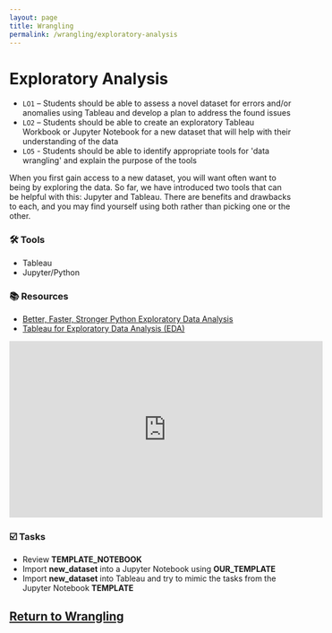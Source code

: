 ```yaml
---
layout: page
title: Wrangling
permalink: /wrangling/exploratory-analysis
---
```


# Exploratory Analysis

- `LO1` – Students should be able to assess a novel dataset for errors and/or anomalies using Tableau and develop a plan to address the found issues
- `LO2` – Students should be able to create an exploratory Tableau Workbook or Jupyter Notebook for a new dataset that will help with their understanding of the data
- `LO5` - Students should be able to identify appropriate tools for 'data wrangling' and explain the purpose of the tools


When you first gain access to a new dataset, you will want often want to being by exploring the data. So far, we have introduced two tools that can be helpful with this: Jupyter and Tableau. There are benefits and drawbacks to each, and you may find yourself using both rather than picking one or the other. 
 
### 🛠 Tools
- Tableau
- Jupyter/Python

### 📚 Resources
- [Better, Faster, Stronger Python Exploratory Data Analysis](https://towardsdatascience.com/better-faster-stronger-python-exploratory-data-analysis-eda-e2a733890a64)
- [Tableau for Exploratory Data Analysis (EDA)](https://towardsdatascience.com/tableau-for-exploratory-data-analysis-eda-c503aa84515a)

<iframe width="560" height="315" src="https://www.youtube.com/embed/5NcbVYhQJvw" title="YouTube video player" frameborder="0" allow="accelerometer; autoplay; clipboard-write; encrypted-media; gyroscope; picture-in-picture" allowfullscreen></iframe>
  
### ☑️ Tasks
- Review **TEMPLATE_NOTEBOOK** 
- Import **new_dataset** into a Jupyter Notebook using **OUR_TEMPLATE**
- Import **new_dataset** into Tableau and try to mimic the tasks from the Jupyter Notebook **TEMPLATE**

## [Return to Wrangling](https://intro-to-data-and-viz.github.io/wrangling)